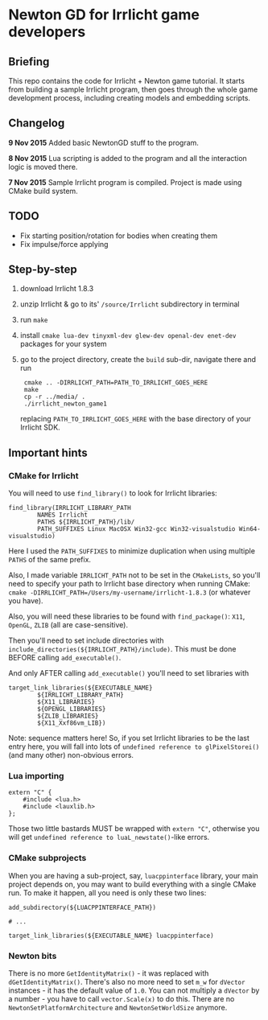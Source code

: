 # Newton GD for Irrlicht game developers

## Briefing

This repo contains the code for Irrlicht + Newton game tutorial. It starts from building 
a sample Irrlicht program, then goes through the whole game development process, including
creating models and embedding scripts.

## Changelog

**9 Nov 2015** Added basic NewtonGD stuff to the program.

**8 Nov 2015** Lua scripting is added to the program and all the interaction logic is moved there.

**7 Nov 2015** Sample Irrlicht program is compiled. Project is made using CMake build system.

## TODO

* Fix starting position/rotation for bodies when creating them
* Fix impulse/force applying

## Step-by-step

1. download Irrlicht 1.8.3
2. unzip Irrlicht & go to its' `/source/Irrlicht` subdirectory in terminal
3. run `make`
4. install `cmake lua-dev tinyxml-dev glew-dev openal-dev enet-dev` packages for your system
5. go to the project directory, create the `build` sub-dir, navigate there and run 

        cmake .. -DIRRLICHT_PATH=PATH_TO_IRRLICHT_GOES_HERE 
        make
        cp -r ../media/ . 
        ./irrlicht_newton_game1 

    replacing `PATH_TO_IRRLICHT_GOES_HERE` with the base directory of your Irrlicht SDK.

## Important hints

### CMake for Irrlicht

You will need to use `find_library()` to look for Irrlicht libraries:

    find_library(IRRLICHT_LIBRARY_PATH
            NAMES Irrlicht
            PATHS ${IRRLICHT_PATH}/lib/
            PATH_SUFFIXES Linux MacOSX Win32-gcc Win32-visualstudio Win64-visualstudio)

Here I used the `PATH_SUFFIXES` to minimize duplication when using multiple `PATHS` of the same prefix.

Also, I made variable `IRRLICHT_PATH` not to be set in the `CMakeLists`, so you'll need to specify your
path to Irrlicht base directory when running CMake: `cmake -DIRRLICHT_PATH=/Users/my-username/irrlicht-1.8.3`
(or whatever you have).

Also, you will need these libraries to be found with `find_package()`: `X11`, `OpenGL`, `ZLIB`
(all are case-sensitive).

Then you'll need to set include directories with `include_directories(${IRRLICHT_PATH}/include)`.
This must be done BEFORE calling `add_executable()`.

And only AFTER calling `add_executable()` you'll need to set libraries with

    target_link_libraries(${EXECUTABLE_NAME}
            ${IRRLICHT_LIBRARY_PATH}
            ${X11_LIBRARIES}
            ${OPENGL_LIBRARIES}
            ${ZLIB_LIBRARIES}
            ${X11_Xxf86vm_LIB})

Note: sequence matters here! So, if you set Irrlicht libraries to be the last entry here,
you will fall into lots of `undefined reference to glPixelStorei()` (and many other) non-obvious errors.

### Lua importing

    extern "C" {
        #include <lua.h>
        #include <lauxlib.h>
    };

Those two little bastards MUST be wrapped with `extern "C"`, otherwise you will get
`undefined reference to luaL_newstate()`-like errors.

### CMake subprojects

When you are having a sub-project, say, `luacppinterface` library, your main project depends on, you may want to
build everything with a single CMake run. To make it happen, all you need is only these two lines:
 
    add_subdirectory(${LUACPPINTERFACE_PATH})
    
    # ...
    
    target_link_libraries(${EXECUTABLE_NAME} luacppinterface)
    
### Newton bits

There is no more `GetIdentityMatrix()` - it was replaced with `dGetIdentityMatrix()`.
There's also no more need to set `m_w` for `dVector` instances - it has the default value of `1.0`.
You can not multiply a `dVector` by a number - you have to call `vector.Scale(x)` to do this.
There are no `NewtonSetPlatformArchitecture` and `NewtonSetWorldSize` anymore.